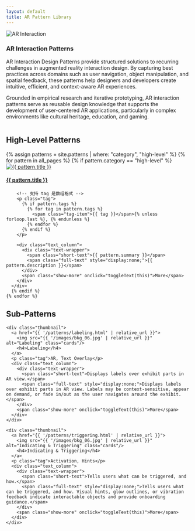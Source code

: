 ```yaml
---
layout: default
title: AR Pattern Library
---
```


<section id="about" class="intro">
  <div class="column">
    <img src="{{ '/images/HomePage/ARInteraction.png' | relative_url }}" alt="AR Interaction" class="profile">
  </div>    
  <div class="column">
    <h3 class="section-subtitle">AR Interaction Patterns</h3>
    <p class="intro-text">
      AR Interaction Design Patterns provide structured solutions to recurring challenges in augmented reality interaction design. By capturing best practices across domains such as user navigation, object manipulation, and spatial feedback, these patterns help designers and developers create intuitive, efficient, and context-aware AR experiences.
    </p>
    <p class="intro-text">
      Grounded in empirical research and iterative prototyping, AR interaction patterns serve as reusable design knowledge that supports the development of user-centered AR applications, particularly in complex environments like cultural heritage, education, and gaming.
    </p>
  </div>
</section>

<!-- High-Level Patterns Section -->
<section id="patterns" class="gallery-section">
  <h2 class="section-title">High-Level Patterns</h2>
  <div class="gallery">
    {% assign patterns = site.patterns | where: "category", "high-level" %}
    {% for pattern in all_pages %}
      {% if pattern.category == "high-level" %}
      <div class="thumbnail">
        <a href="{{ pattern.url | relative_url }}">
          <img src="{{ pattern.thumbnail | relative_url }}" alt="{{ pattern.title }}" class="cards"/>
          <h4>{{ pattern.title }}</h4>
        </a>

        <!-- 支持 tag 是数组格式 -->
        <p class="tag">
          {% if pattern.tags %}
            {% for tag in pattern.tags %}
              <span class="tag-item">{{ tag }}</span>{% unless forloop.last %}, {% endunless %}
            {% endfor %}
          {% endif %}
        </p>

        <div class="text_column">
          <div class="text-wrapper">
            <span class="short-text">{{ pattern.summary }}</span>
            <span class="full-text" style="display:none;">{{ pattern.description }}</span>
          </div>
          <span class="show-more" onclick="toggleText(this)">More</span>
        </div>
      </div>
      {% endif %}
    {% endfor %}
  </div>
</section>


<!-- Sub-Patterns Section -->
<section class="gallery-section">
  <h2 class="section-title">Sub-Patterns</h2>
  <div class="gallery">

    <div class="thumbnail">
      <a href="{{ '/patterns/labeling.html' | relative_url }}">
        <img src="{{ '/images/bkg_06.jpg' | relative_url }}" alt="Labeling" class="cards"/>
        <h4>Labeling</h4>
      </a>
      <p class="tag">AR, Text Overlay</p>
      <div class="text_column">
        <div class="text-wrapper">
          <span class="short-text">Displays labels over exhibit parts in AR view.</span>
          <span class="full-text" style="display:none;">Displays labels over exhibit parts in AR view. Labels may be context-sensitive, appear on demand, or fade in/out as the user navigates around the exhibit.</span>
        </div>
        <span class="show-more" onclick="toggleText(this)">More</span>
      </div>
    </div>

    <div class="thumbnail">
      <a href="{{ '/patterns/triggering.html' | relative_url }}">
        <img src="{{ '/images/bkg_06.jpg' | relative_url }}" alt="Indicating & Triggering" class="cards"/>
        <h4>Indicating & Triggering</h4>
      </a>
      <p class="tag">Activation, Hints</p>
      <div class="text_column">
        <div class="text-wrapper">
          <span class="short-text">Tells users what can be triggered, and how.</span>
          <span class="full-text" style="display:none;">Tells users what can be triggered, and how. Visual hints, glow outlines, or vibration feedback indicate interactable objects and provide onboarding guidance.</span>
        </div>
        <span class="show-more" onclick="toggleText(this)">More</span>
      </div>
    </div>

  </div>
</section>

<!-- JS for "More" toggle -->
<script>
function toggleText(button) {
  const wrapper = button.parentNode.querySelector('.text-wrapper');
  const short = wrapper.querySelector('.short-text');
  const full = wrapper.querySelector('.full-text');

  if (full.style.display === 'none') {
    full.style.display = 'inline';
    short.style.display = 'none';
    wrapper.style.webkitLineClamp = 'unset';
    wrapper.style.maxHeight = 'none';
    button.textContent = 'Less';
  } else {
    full.style.display = 'none';
    short.style.display = 'inline';
    wrapper.style.webkitLineClamp = '2';
    wrapper.style.maxHeight = '2.8em';
    button.textContent = 'More';
  }
}
</script>

